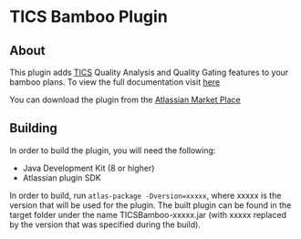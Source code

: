 # TICS Bamboo Plugin

## About

This plugin adds [TICS](https://tiobe.com/tics/fact-sheet) Quality Analysis and Quality Gating features to your bamboo plans. To view the full documentation visit 
[here](https://portal.tiobe.com/2020.4/docs/#doc=bamboo/index.html)

You can download the plugin from the [Atlassian Market Place](https://marketplace.atlassian.com/apps/1224035/tics-bamboo-plugin)

## Building

In order to build the plugin, you will need the following:

* Java Development Kit (8 or higher)
* Atlassian plugin SDK

In order to build, run `atlas-package -Dversion=xxxxx`, where xxxxx is the version that will be used for the plugin. The built plugin can be found in the target folder under the name TICSBamboo-xxxxx.jar (with xxxxx replaced by the version that was specified during the build).
